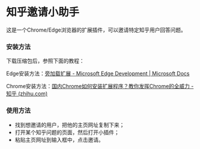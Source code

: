# 知乎邀请小助手

这是一个Chrome/Edge浏览器的扩展插件，可以邀请特定知乎用户回答问题。

### 安装方法

下载压缩包后，参照下面的教程：

Edge安装方法：[旁加载扩展 - Microsoft Edge Development | Microsoft Docs](https://docs.microsoft.com/zh-cn/microsoft-edge/extensions-chromium/getting-started/extension-sideloading)

Chrome安装方法：[国内Chrome如何安装扩展程序？教你发挥Chrome的全威力 - 知乎 (zhihu.com)](https://zhuanlan.zhihu.com/p/259346222)

### 使用方法

- 找到想邀请的用户，把他的主页网址复制下来；
- 打开某个知乎问题的页面，然后打开小插件；
- 粘贴主页网址到输入框中，点击邀请。

